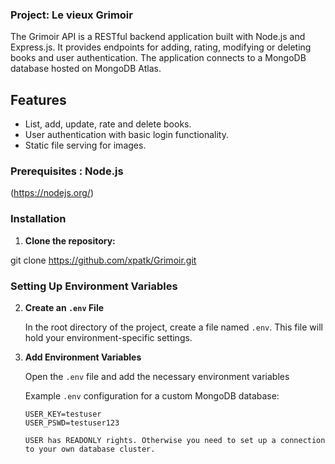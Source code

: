 ### Project: Le vieux Grimoir

The Grimoir API is a RESTful backend application built with Node.js and Express.js. 
It provides endpoints for adding, rating, modifying or deleting books and user authentication. 
The application connects to a MongoDB database hosted on MongoDB Atlas.

## Features

- List, add, update, rate and delete books.
- User authentication with basic login functionality.
- Static file serving for images.

### Prerequisites : Node.js
(https://nodejs.org/)

### Installation

1. **Clone the repository:**

 git clone https://github.com/xpatk/Grimoir.git

### Setting Up Environment Variables

2. **Create an `.env` File**

   In the root directory of the project, create a file named `.env`. This file will hold your environment-specific settings. 

3. **Add Environment Variables**

   Open the `.env` file and add the necessary environment variables

   Example `.env` configuration for a custom MongoDB database:

   ```env
   USER_KEY=testuser
   USER_PSWD=testuser123

   USER has READONLY rights. Otherwise you need to set up a connection to your own database cluster. 
